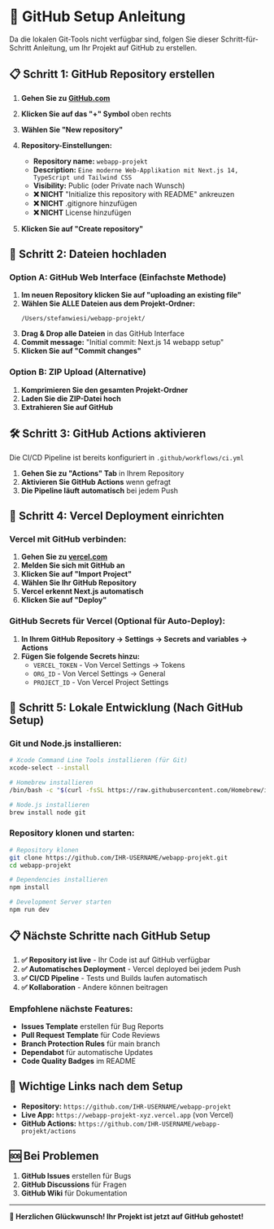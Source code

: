# 🚀 GitHub Setup Anleitung

Da die lokalen Git-Tools nicht verfügbar sind, folgen Sie dieser Schritt-für-Schritt Anleitung, um Ihr Projekt auf GitHub zu erstellen.

## 📋 Schritt 1: GitHub Repository erstellen

1. **Gehen Sie zu [GitHub.com](https://github.com)**
2. **Klicken Sie auf das "+" Symbol** oben rechts
3. **Wählen Sie "New repository"**
4. **Repository-Einstellungen:**
   - **Repository name:** `webapp-projekt`
   - **Description:** `Eine moderne Web-Applikation mit Next.js 14, TypeScript und Tailwind CSS`
   - **Visibility:** Public (oder Private nach Wunsch)
   - **❌ NICHT** "Initialize this repository with README" ankreuzen
   - **❌ NICHT** .gitignore hinzufügen
   - **❌ NICHT** License hinzufügen

5. **Klicken Sie auf "Create repository"**

## 📂 Schritt 2: Dateien hochladen

### Option A: GitHub Web Interface (Einfachste Methode)

1. **Im neuen Repository klicken Sie auf "uploading an existing file"**
2. **Wählen Sie ALLE Dateien aus dem Projekt-Ordner:**
   ```
   /Users/stefanwiesi/webapp-projekt/
   ```
3. **Drag & Drop alle Dateien** in das GitHub Interface
4. **Commit message:** "Initial commit: Next.js 14 webapp setup"
5. **Klicken Sie auf "Commit changes"**

### Option B: ZIP Upload (Alternative)

1. **Komprimieren Sie den gesamten Projekt-Ordner**
2. **Laden Sie die ZIP-Datei hoch**
3. **Extrahieren Sie auf GitHub**

## 🛠️ Schritt 3: GitHub Actions aktivieren

Die CI/CD Pipeline ist bereits konfiguriert in `.github/workflows/ci.yml`

1. **Gehen Sie zu "Actions" Tab** in Ihrem Repository
2. **Aktivieren Sie GitHub Actions** wenn gefragt
3. **Die Pipeline läuft automatisch** bei jedem Push

## 🚀 Schritt 4: Vercel Deployment einrichten

### Vercel mit GitHub verbinden:

1. **Gehen Sie zu [vercel.com](https://vercel.com)**
2. **Melden Sie sich mit GitHub an**
3. **Klicken Sie auf "Import Project"**
4. **Wählen Sie Ihr GitHub Repository**
5. **Vercel erkennt Next.js automatisch**
6. **Klicken Sie auf "Deploy"**

### GitHub Secrets für Vercel (Optional für Auto-Deploy):

1. **In Ihrem GitHub Repository → Settings → Secrets and variables → Actions**
2. **Fügen Sie folgende Secrets hinzu:**
   - `VERCEL_TOKEN` - Von Vercel Settings → Tokens
   - `ORG_ID` - Von Vercel Settings → General
   - `PROJECT_ID` - Von Vercel Project Settings

## 🔧 Schritt 5: Lokale Entwicklung (Nach GitHub Setup)

### Git und Node.js installieren:

```bash
# Xcode Command Line Tools installieren (für Git)
xcode-select --install

# Homebrew installieren
/bin/bash -c "$(curl -fsSL https://raw.githubusercontent.com/Homebrew/install/HEAD/install.sh)"

# Node.js installieren
brew install node git
```

### Repository klonen und starten:

```bash
# Repository klonen
git clone https://github.com/IHR-USERNAME/webapp-projekt.git
cd webapp-projekt

# Dependencies installieren
npm install

# Development Server starten
npm run dev
```

## 📋 Nächste Schritte nach GitHub Setup

1. **✅ Repository ist live** - Ihr Code ist auf GitHub verfügbar
2. **✅ Automatisches Deployment** - Vercel deployed bei jedem Push
3. **✅ CI/CD Pipeline** - Tests und Builds laufen automatisch
4. **✅ Kollaboration** - Andere können beitragen

### Empfohlene nächste Features:

- **Issues Template** erstellen für Bug Reports
- **Pull Request Template** für Code Reviews  
- **Branch Protection Rules** für main branch
- **Dependabot** für automatische Updates
- **Code Quality Badges** im README

## 🔗 Wichtige Links nach dem Setup

- **Repository:** `https://github.com/IHR-USERNAME/webapp-projekt`
- **Live App:** `https://webapp-projekt-xyz.vercel.app` (von Vercel)
- **GitHub Actions:** `https://github.com/IHR-USERNAME/webapp-projekt/actions`

## 🆘 Bei Problemen

1. **GitHub Issues** erstellen für Bugs
2. **GitHub Discussions** für Fragen
3. **GitHub Wiki** für Dokumentation

---

**🎉 Herzlichen Glückwunsch! Ihr Projekt ist jetzt auf GitHub gehostet!**
